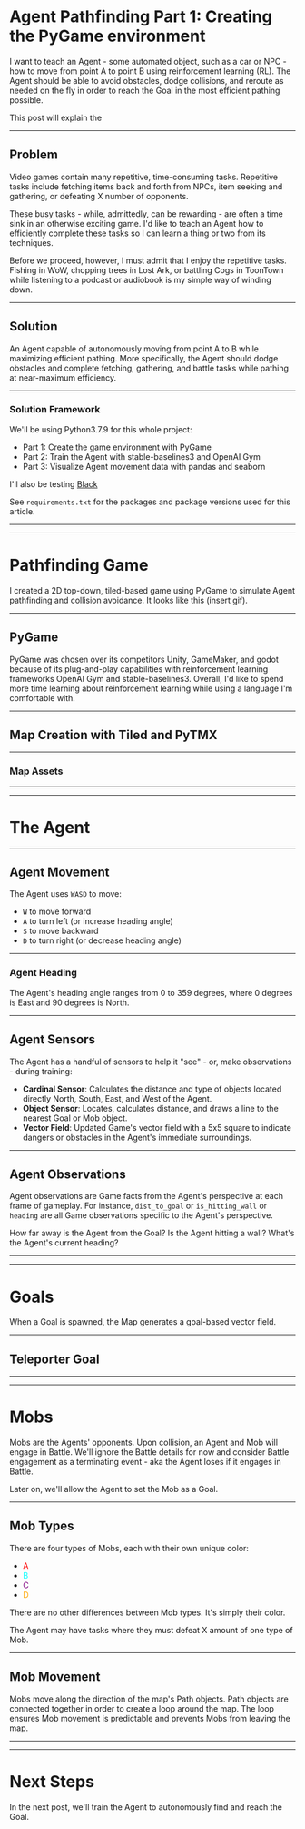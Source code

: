 <title>Agent Pathfinding Part 1: Creating the PyGame environment</title>

# Agent Pathfinding Part 1: Creating the PyGame environment

I want to teach an Agent - some automated object, such as a car or NPC - how to move from point A to point B using reinforcement learning (RL).
The Agent should be able to avoid obstacles, dodge collisions, and reroute as needed on the fly in order to reach the Goal in the most efficient pathing possible.

This post will explain the

---
## Problem

Video games contain many repetitive, time-consuming tasks.
Repetitive tasks include fetching items back and forth from NPCs, item seeking and gathering, or defeating X number of opponents.

These busy tasks - while, admittedly, can be rewarding - are often a time sink in an otherwise exciting game.
I'd like to teach an Agent how to efficiently complete these tasks so I can learn a thing or two from its techniques.

Before we proceed, however, I must admit that I enjoy the repetitive tasks.
Fishing in WoW, chopping trees in Lost Ark, or battling Cogs in ToonTown while listening to a podcast or audiobook is my simple way of winding down.


---
## Solution

An Agent capable of autonomously moving from point A to B while maximizing efficient pathing.
More specifically, the Agent should dodge obstacles and complete fetching, gathering, and battle tasks while pathing at near-maximum efficiency.

---
### Solution Framework

We'll be using Python3.7.9 for this whole project:

- Part 1: Create the game environment with PyGame
- Part 2: Train the Agent with stable-baselines3 and OpenAI Gym
- Part 3: Visualize Agent movement data with pandas and seaborn

I'll also be testing [Black](https://pypi.org/project/black/)

See `requirements.txt` for the packages and package versions used for this article.

---

---
# Pathfinding Game

I created a 2D top-down, tiled-based game using PyGame to simulate Agent pathfinding and collision avoidance.
It looks like this (insert gif).

---
## PyGame

PyGame was chosen over its competitors Unity, GameMaker, and godot because of its plug-and-play capabilities with reinforcement learning frameworks OpenAI Gym and stable-baselines3.
Overall, I'd like to spend more time learning about reinforcement learning while using a language I'm comfortable with.

---
## Map Creation with Tiled and PyTMX

---
### Map Assets

---

---
# The Agent

---
## Agent Movement

The Agent uses `WASD` to move:

- `W` to move forward
- `A` to turn left (or increase heading angle)
- `S` to move backward
- `D` to turn right (or decrease heading angle)

---
### Agent Heading

The Agent's heading angle ranges from 0 to 359 degrees, where 0 degrees is East and 90 degrees is North.

---
## Agent Sensors

The Agent has a handful of sensors to help it "see" - or, make observations - during training:

- **Cardinal Sensor**: Calculates the distance and type of objects located directly North, South, East, and West of the Agent.
- **Object Sensor**: Locates, calculates distance, and draws a line to the nearest Goal or Mob object.
- **Vector Field**: Updated Game's vector field with a 5x5 square to indicate dangers or obstacles in the Agent's immediate surroundings.

---
## Agent Observations

Agent observations are Game facts from the Agent's perspective at each frame of gameplay.
For instance, `dist_to_goal` or `is_hitting_wall` or `heading` are all Game observations specific to the Agent's perspective.

How far away is the Agent from the Goal?
Is the Agent hitting a wall?
What's the Agent's current heading?

---

---
# Goals

When a Goal is spawned, the Map generates a goal-based vector field.

---
## Teleporter Goal

---

---
# Mobs

Mobs are the Agents' opponents.
Upon collision, an Agent and Mob will engage in Battle.
We'll ignore the Battle details for now and consider Battle engagement as a terminating event - aka the Agent loses if it engages in Battle.

Later on, we'll allow the Agent to set the Mob as a Goal.

---
## Mob Types

There are four types of Mobs, each with their own unique color:

- <font style="color: red">A</font>
- <font style="color: cyan">B</font>
- <font style="color: purple">C</font>
- <font style="color: orange">D</font>

There are no other differences between Mob types.
It's simply their color.

The Agent may have tasks where they must defeat X amount of one type of Mob.

---
## Mob Movement

Mobs move along the direction of the map's Path objects.
Path objects are connected together in order to create a loop around the map.
The loop ensures Mob movement is predictable and prevents Mobs from leaving the map.

---

---
# Next Steps

In the next post, we'll train the Agent to autonomously find and reach the Goal.